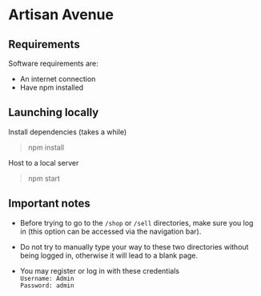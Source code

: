 # Artisan Avenue

## Requirements

Software requirements are:
* An internet connection
* Have npm installed

## Launching locally

Install dependencies (takes a while)  

> npm install

Host to a local server  

> npm start

## Important notes

* Before trying to go to the `/shop` or `/sell` directories, make sure you log in (this option can be accessed via the navigation bar).  

* Do not try to manually type your way to these two directories without being logged in, otherwise it will lead to a blank page.  

* You may register or log in with these credentials  
`Username: Admin`  
`Password: admin`
